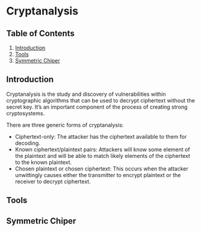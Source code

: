 # Cryptanalysis

## Table of Contents
1. [Introduction](#Introduction)
2. [Tools](#Tools)
3.  [Symmetric Chiper](#SymmetricChiper)


## Introduction

Cryptanalysis is the study and discovery of vulnerabilities within cryptographic algorithms that can be used to decrypt ciphertext without the secret key. It’s an important component of the process of creating strong cryptosystems.

There are three generic forms of cryptanalysis:
- Ciphertext-only: The attacker has the ciphertext available to them for decoding.
- Known ciphertext/plaintext pairs: Attackers will know some element of the plaintext and will be able to match likely elements of the ciphertext to the known plaintext.
- Chosen plaintext or chosen ciphertext: This occurs when the attacker unwittingly causes either the transmitter to encrypt plaintext or the receiver to decrypt ciphertext.


## Tools


## Symmetric Chiper

